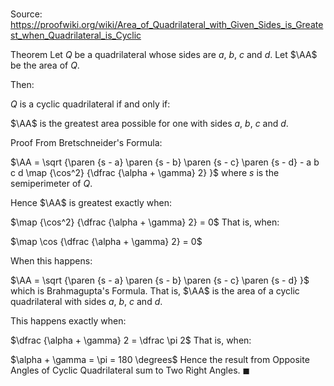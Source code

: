 # 

Source: https://proofwiki.org/wiki/Area_of_Quadrilateral_with_Given_Sides_is_Greatest_when_Quadrilateral_is_Cyclic

Theorem
Let $Q$ be a quadrilateral whose sides are $a$, $b$, $c$ and $d$.
Let $\AA$ be the area of $Q$.

Then:

$Q$ is a cyclic quadrilateral
if and only if:

$\AA$ is the greatest area possible for one with sides $a$, $b$, $c$ and $d$.


Proof
From Bretschneider's Formula:

$\AA = \sqrt {\paren {s - a} \paren {s - b} \paren {s - c} \paren {s - d} - a b c d \map {\cos^2} {\dfrac {\alpha + \gamma} 2} }$
where $s$ is the semiperimeter of $Q$.

Hence $\AA$ is greatest exactly when:

$\map {\cos^2} {\dfrac {\alpha + \gamma} 2} = 0$
That is, when:

$\map \cos {\dfrac {\alpha + \gamma} 2} = 0$

When this happens:

$\AA = \sqrt {\paren {s - a} \paren {s - b} \paren {s - c} \paren {s - d} }$
which is Brahmagupta's Formula.
That is, $\AA$ is the area of a cyclic quadrilateral with sides $a$, $b$, $c$ and $d$.

This happens exactly when:

$\dfrac {\alpha + \gamma} 2 = \dfrac \pi 2$
That is, when:

$\alpha + \gamma = \pi = 180 \degrees$
Hence the result from Opposite Angles of Cyclic Quadrilateral sum to Two Right Angles.
$\blacksquare$





